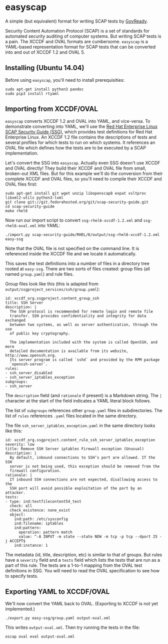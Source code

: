 easyscap
========

A simple (but equivalent) format for writing SCAP tests by [GovReady](http://www.govready.org/).

Security Content Automation Protocol (SCAP) is a set of standards for automated security auditing of computer systems. But writing SCAP tests is a pain. The XCCDF and OVAL formats are cumbersome. `easyscap` is a YAML-based representation format for SCAP tests that can be converted into and out of XCCDF 1.2 and OVAL 5.

Installing (Ubuntu 14.04)
-------------------------

Before using `easyscap`, you'll need to install prerequisities:

	sudo apt-get install python3 pandoc 
	sudo pip3 install rtyaml

Importing from XCCDF/OVAL
-------------------------

`easyscap` converts XCCDF 1.2 and OVAL into YAML, and vice-versa. To demonstrate converting into YAML, we'll use the [Red Hat Enterprise Linux SCAP Security Guide (SSG)](https://fedorahosted.org/scap-security-guide/), which provides test definitions for Red Hat Enterprise Linux. An XCCDF 1.2 file contains the descriptions of tests and several profiles for which tests to run on which systems. It references an OVAL file which defines how the tests are to be executed by a SCAP implementation.

Let's convert the SSG into `easyscap`. Actually even SSG doesn't use XCCDF and OVAL directly! They build their XCCDF and OVAL file from small, broken-out XML files. But for this example we'll do the conversion from their complete XCCDF and OVAL files, so you'll need to compile their XCCDF and OVAL files first:

	sudo apt-get install git wget unzip libopenscap8 expat xsltproc libxml2-utils python3-lxml
	git clone git://git.fedorahosted.org/git/scap-security-guide.git
	cd scap-security-guide
	make rhel6

Now run our import script to convert `ssg-rhel6-xccdf-1.2.xml` and `ssg-rhel6-oval.xml` into YAML:

	./import.py scap-security-guide/RHEL/6/output/ssg-rhel6-xccdf-1.2.xml easy-ssg

Note that the OVAL file is not specified on the command line. It is referenced inside the XCCDF file and we locate it automatically.

This saves the test definitions into a number of files in a directory tree rooted at `easy-ssg`. There are two sorts of files created: group files (all named `group.yaml`) and rule files.

Group files look like this (this is adapted from `output/ssgproject_services/ssh/group.yaml`):
	
	id: xccdf_org.ssgproject.content_group_ssh
	title: SSH Server
	description: |
	  The SSH protocol is recommended for remote login and remote file
	  transfer. SSH provides confidentiality and integrity for data exchanged
	  between two systems, as well as server authentication, through the use
	  of public key cryptography.

	  The implementation included with the system is called OpenSSH, and more
	  detailed documentation is available from its website, http://www.openssh.org.
	  Its server program is called `sshd` and provided by the RPM package
	  `openssh-server`.
	rules:
	- ssh_server_disabled
	- ssh_server_iptables_exception
	subgroups:
	- ssh_server


The `description` field (and `rationale` if present) is a Markdown string. The `|` character at the start of the field indicates a YAML literal block follows.

The list of `subgroups` references other `group.yaml` files in subdirectories. The list of `rules` references `.yaml` files located in the same directory.

The file `ssh_server_iptables_exception.yaml` in the same directory looks like this:

	id: xccdf_org.ssgproject.content_rule_ssh_server_iptables_exception
	severity: low
	title: Remove SSH Server iptables Firewall exception (Unusual)
	description: |
	  By default, inbound connections to SSH’s port are allowed. If the SSH
	  server is not being used, this exception should be removed from the
	  firewall configuration.
	rationale: |
	  If inbound SSH connections are not expected, disallowing access to the
	  SSH port will avoid possible exploitation of the port by an attacker.
	tests:
	- type: ind:textfilecontent54_test
	  check: all
	  check_existence: none_exist
	  object:
	    ind:path: /etc/sysconfig
	    ind:filename: iptables
	    ind:pattern:
	      operation: pattern match
	      value: ^-A INPUT -m state --state NEW -m tcp -p tcp --dport 25 -j ACCEPT$
	    ind:instance: 1

The metadata (id, title, description, etc) is similar to that of groups. But rules have a `severity` field and a `tests` field which lists the tests that are run as a part of this rule. The tests are a 1-to-1 mapping from the OVAL test definitions in SSG. You will need to read the OVAL specification to see how to specify tests.

Exporting YAML to XCCDF/OVAL
----------------------------

We'll now convert the YAML back to OVAL. (Exporting to XCCDF is not yet implemented.)

	./export.py easy-ssg/group.yaml output-oval.xml

This writes `output-oval.xml`. Then try running the tests in the file:

	oscap oval eval output-oval.xml

